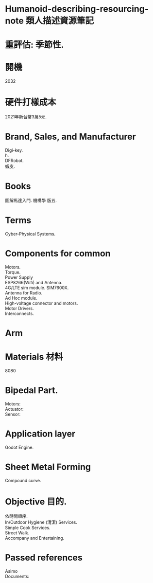 # Humanoid-describing-resourcing-note 類人描述資源筆記
重評估: 季節性.<br><br>
開機
====
2032<br>

硬件打樣成本
====
2021年新台幣3萬5元.<br>

Brand, Sales, and Manufacturer
====
Digi-key.<br>
h.<br>
DFRobot.<br>
蝦皮.<br>

Books
====
圖解馬達入門.
機構學 版五.

Terms
====
Cyber-Physical Systems.<br>

Components for common
====
Motors.<br>
Torque.<br>
Power Supply<br>
ESP8266(Wifi) and Antenna.<br>
4G/LTE sim module. SIM7600X.<br>
Antenna for Radio.<br>
Ad Hoc module.<br>
High-voltage connector and motors.<br>
Motor Drivers.<br>
Interconnects.<br>

Arm
====

Materials 材料
====
8080

Bipedal Part.
====
Motors:<br>
Actuator:<br>
Sensor:<br>

Application layer
====
Godot Engine.<br>

Sheet Metal Forming
====
Compound curve.<br>

Objective 目的.
====
依時間順序.<br>
In/Outdoor Hygiene (清潔) Services.<br>
Simple Cook Services.<br>
Street Walk.<br>
Accompany and Entertaining.<br>

Passed references
====
Asimo<br>
Documents:<br>


